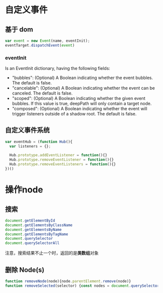 # 自定义事件
## 基于 dom
```javascript
var event = new Event(name, eventInit);
eventTarget.dispatchEvent(event)
```
### eventInit
Is an EventInit dictionary, having the following fields:
* "bubbles": (Optional) A Boolean indicating whether the event bubbles. The default is false.
* "cancelable": (Optional) A Boolean indicating whether the event can be canceled. The default is false.
* "scoped": (Optional) A Boolean indicating whether the given event bubbles. If this value is true, deepPath will only contain a target node.
* "composed": (Optional) A Boolean indicating whether the event will trigger listeners outside of a shadow root. The default is false.

## 自定义事件系统
```javascript
var eventHub = (function Hub(){
  var listeners = {};
  
  Hub.prototype.addEventListener = function(){}
  Hub.prototype.removeEventListener = function(){}
  Hub.prototype.removeEventListeners = function(){}
})()
```

# 操作node
## 搜索
```javascript
document.getElementById
document.getElementsByClassName
document.getElementsByName
document.getElementsByTagName
document.querySelector
document.querySelectorAll
```
注意，搜索结果不止一个时，返回的是**类数组**对象

## 删除 Node(s)
```javascript
function removeNode(node){node.parentElement.remove(node)}
function removeSelected(selector) {const nodes = document.querySelectorAll(selector); if(nodes && nodes.length) {Array.prototype.forEach.call(nodes, removeNode)}}
```
